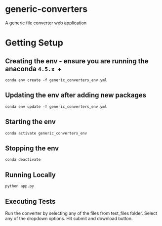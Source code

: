 # generic-converters
A generic file converter web application

# Getting Setup

## Creating the env - ensure you are running the anaconda `4.5.x +`
```
conda env create -f generic_converters_env.yml
```

## Updating the env after adding new packages
```
conda env update -f generic_converters_env.yml
```

## Starting the env
```
conda activate generic_converters_env
```

## Stopping the env
```
conda deactivate
```

## Running Locally
```
python app.py
```

## Executing Tests
Run the converter by selecting any of the files from test_files folder.
Select any of the dropdown options.
Hit submit and download button.
